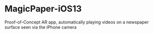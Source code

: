 # MagicPaper-iOS13
Proof-of-Concept AR app, automatically playing videos on a newspaper surface seen via the iPhone camera
